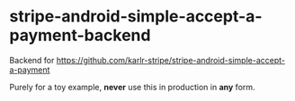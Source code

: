 # stripe-android-simple-accept-a-payment-backend

Backend for https://github.com/karlr-stripe/stripe-android-simple-accept-a-payment 

Purely for a toy example, **never** use this in production in **any** form.
